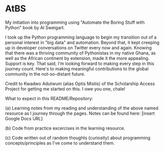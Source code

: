 # AtBS
My initiation into programming using "Automate the Boring Stuff with Python" book by Al Sweigart.

I took up the Python programming language to begin my transition out of a personal interest in "big data" and automation. Beyond that, it kept creeping up in developer conversations on Twitter every now and again. Knowing that there was a thriving community of Pythonistas in my native Ghana, as well as the African continent by extension, made it the more appealing. Support is key. That said, I'm looking forward to making every step in this journey count. Here's to making  meaningful contributions to the global community in the not-so-distant future.

Credit to Kwadwo Adutwum (alias Optis Mistis) of the Scholarship Access Project for getting me started on this. I owe you one, chale!

What to expect in this README/Repository:

(a) Learning notes from my reading and understanding of the above named resource as I journey through the pages. Notes can be found here: [insert Google Docs URL]

(b) Code from practice excercises in the learning resource.

(c) Code written out of random thoughts (curiosity) about programming concepts/principles as I've come to understand them.
